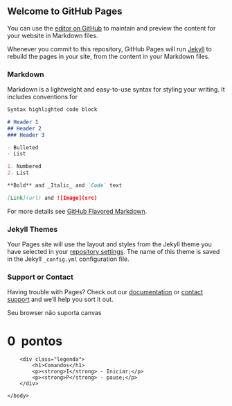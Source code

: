 ## Welcome to GitHub Pages

You can use the [editor on GitHub](https://github.com/JonathanGoncalvesDeOliveira/gameTest/edit/master/README.md) to maintain and preview the content for your website in Markdown files.

Whenever you commit to this repository, GitHub Pages will run [Jekyll](https://jekyllrb.com/) to rebuild the pages in your site, from the content in your Markdown files.

### Markdown

Markdown is a lightweight and easy-to-use syntax for styling your writing. It includes conventions for

```markdown
Syntax highlighted code block

# Header 1
## Header 2
### Header 3

- Bulleted
- List

1. Numbered
2. List

**Bold** and _Italic_ and `Code` text

[Link](url) and ![Image](src)
```

For more details see [GitHub Flavored Markdown](https://guides.github.com/features/mastering-markdown/).

### Jekyll Themes

Your Pages site will use the layout and styles from the Jekyll theme you have selected in your [repository settings](https://github.com/JonathanGoncalvesDeOliveira/gameTest/settings). The name of this theme is saved in the Jekyll `_config.yml` configuration file.

### Support or Contact

Having trouble with Pages? Check out our [documentation](https://help.github.com/categories/github-pages-basics/) or [contact support](https://github.com/contact) and we’ll help you sort it out.

<!DOCTYPE html PUBLIC "-//W3C//DTD XHTML 1.0 Strict//EN" "http://www.w3.org/TR/xhtml1/DTD/xhtml1-strict.dtd">
<html xmlns="http://www.w3.org/1999/xhtml" xml:lang="pt" lang="pt">
	<head>
		<title>Jogo Snake em HTML5</title>
		<meta http-equiv="content-language" content="pt-br" />
		<meta http-equiv="content-type" content="text/html; charset=ISO-8859-1" />		
		<link rel="stylesheet" href="default.css" type="text/css"/>
		<meta name="author" content="Danilo Augusto - maktuiu@gmail.com" />
		<meta name="description" content="Jogo simples para demonstração de funcionamento de canvas em HTML5" />
		<!--[if IE]> <script type="text/javascript" src="js/excanvas.compiled.js"></script>	<![endif]-->
		<script type="text/javascript" src="snake.js"></script>		
	</head>
	<body>
		<div id="container">
			<canvas id="canvas" width="405" height="405">
				Seu browser não suporta canvas
			</canvas>
		</div>
		<div id="box_score">
			<h1> <span id="pontos"> 0 </span>&nbsp;pontos </h1>
		</div>
		
		<div class="legenda">
			<h1>Comandos</h1>
			<p><strong>I</strong> - Iniciar;</p>
			<p><strong>P</strong> - pause;</p>
		</div>
		
	</body>
</html>
